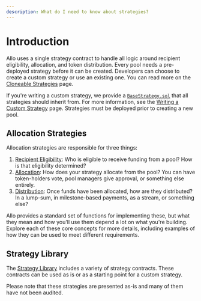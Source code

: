 ```yaml
---
description: What do I need to know about strategies?
---
```


# Introduction 

Allo uses a single strategy contract to handle all logic around recipient
eligibility, allocation, and token distribution. Every pool needs a pre-deployed
strategy before it can be created. Developers can choose to create a custom
strategy or use an existing one. You can read more on the [Cloneable
Strategies](/allo/cloneable-strategies) page.

If you're writing a custom strategy, we provide
a [`BaseStrategy.sol`](https://github.com/allo-protocol/allo-v2/blob/main/contracts/strategies/BaseStrategy.sol)
that all strategies should inherit from. For more information, see the [Writing
a Custom Strategy](/strategies/writing-a-custom-strategy) page. Strategies must
be deployed prior to creating a new pool.

## Allocation Strategies

Allocation strategies are responsible for three things:

1. [Recipient Eligibility](/strategies/recipients): Who is eligible to receive
   funding from a pool? How is that eligibility determined?
2. [Allocation](/strategies/allocation): How does your strategy allocate from
   the pool? You can have token-holders vote, pool managers give approval, or
   something else entirely.
3. [Distribution](/strategies/distribution): Once funds have been allocated,
   how are they distributed? In a lump-sum, in milestone-based payments, as
   a stream, or something else?

Allo provides a standard set of functions for implementing these, but what they
mean and how you'll use them depend a lot on what you're building. Explore each
of these core concepts for more details, including examples of how they can be
used to meet different requirements.

## Strategy Library

The [Strategy
Library](https://github.com/allo-protocol/allo-v2/tree/main/contracts/strategies)
includes a variety of strategy contracts. These contracts can be used as is or
as a starting point for a custom strategy.

Please note that these strategies are presented as-is and many of them have not been
audited.
